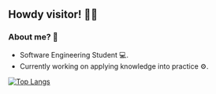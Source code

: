 ## Howdy visitor! <span class="wave">👋😄</span>

### About me? 💭

- Software Engineering Student 💻.
- Currently working on applying knowledge into practice ⚙.

[![Top Langs](https://github-readme-stats.vercel.app/api/top-langs/?username=Vansitha&layout=compact&hide=shell,makefile&theme=codeSTACKr)](https://github-readme-stats.vercel.app/api?username=Vansitha)

